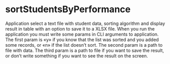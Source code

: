 # sortStudentsByPerformance
Application select a text file with student data, sorting algorithm and display result in table with an option to save it to a XLSX file. 
When you run the application you must write some params in CLI arguments to application. 
The first param is «y» if you know that the list was sorted and you added some records, or «n» if the list doesn’t sort. 
The second param is a path to file with data. 
The third param is a path to file if you want to save the result, or don’t write something if you want to see the result on the screen.
